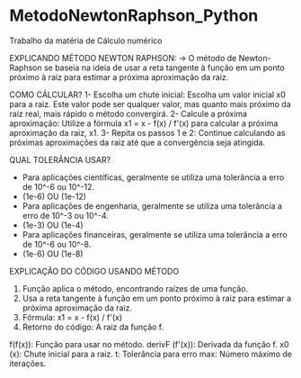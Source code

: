# MetodoNewtonRaphson_Python

Trabalho da matéria de Cálculo numérico

  EXPLICANDO MÉTODO NEWTON RAPHSON:
  -> O método de Newton-Raphson se baseia na ideia de usar a reta tangente à função em um ponto próximo à raiz para estimar a próxima aproximação da raiz.

  COMO CÁLCULAR? 
  1- Escolha um chute inicial: Escolha um valor inicial x0 para a raiz. Este valor pode ser qualquer valor, mas quanto mais próximo da raiz real, mais rápido o método convergirá.
  2- Calcule a próxima aproximação: Utilize a fórmula  x1 = x - f(x) / f'(x) para calcular a próxima aproximação da raiz, x1.
  3- Repita os passos 1 e 2: Continue calculando as próximas aproximações da raiz até que a convergência seja atingida.

  QUAL TOLERÂNCIA USAR?
  - Para aplicações científicas, geralmente se utiliza uma tolerância a erro de 10^-6 ou 10^-12.
  -  (1e-6) OU (1e-12)
  - Para aplicações de engenharia, geralmente se utiliza uma tolerância a erro de 10^-3 ou 10^-4.
  -  (1e-3) OU (1e-4)
  - Para aplicações financeiras, geralmente se utiliza uma tolerância a erro de 10^-6 ou 10^-8.
  - (1e-6) OU (1e-8)
  
  EXPLICAÇÃO DO CÓDIGO USANDO MÉTODO
  
  1. Função aplica o método, encontrando raízes de uma função.
  2. Usa a reta tangente à função em um ponto próximo à raiz 
  para estimar a próxima aproximação da raiz.
  3. Fórmula: x1 = x - f(x) / f'(x)
  4. Retorno do código: A raiz da função f.

  f(f(x)): Função para usar no método.
  derivF (f'(x)): Derivada da função f.
  x0 (x): Chute inicial para a raiz.
  t: Tolerância para erro 
  max: Número máximo de iterações.


